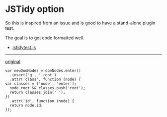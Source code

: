 # JSTidy option

So this is inspired from an issue and is good to have a stand-alone plugin
test. 

The goal is to get code formatted well. 

* [jstidytest.js](#:original "save: |log | tidy js, kv(indent_size, 2)")

---

[original]()

    var newDomNodes = domNodes.enter()
      .insert('g', '.root')
      .attr('class', function (node) {
    var classes = ['node', 'enter'];
      node.root && classes.push('root');
      return classes.join(' ');
    })
      .attr('id', function (node) {
      return node.id;
    });

